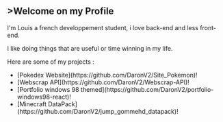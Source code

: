 <h2>>Welcome on my Profile</h2>

I'm Louis a french developpement student, i love back-end and less front-end.

I like doing things that are useful or time winning in my life.

Here are some of my projects : 

<ul>
  <li>[Pokedex Website](https://github.com/DaronV2/Site_Pokemon)! </li>
  <li>[Webscrap API](https://github.com/DaronV2/Webscrap-API)!</li>
  <li>[Portfolio windows 98 themed](https://github.com/DaronV2/portfolio-windows98-react)!</li>
  <li>[Minecraft DataPack](https://github.com/DaronV2/jump_gommehd_datapack)!</li>
</ul>
